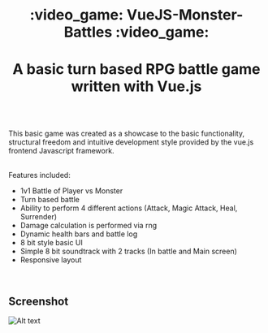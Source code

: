 <h1 align="center">:video_game: VueJS-Monster-Battles :video_game:</h1>
<h1 align="center">A basic turn based RPG battle game written with Vue.js</h1>
<br/>

<br/>This basic game was created as a showcase to the basic functionality, structural freedom and intuitive development style provided by the vue.js frontend Javascript framework.


<br/>Features included:
- 1v1 Battle of Player vs Monster
- Turn based battle
- Ability to perform 4 different actions (Attack, Magic Attack, Heal, Surrender)
- Damage calculation is performed via rng
- Dynamic health bars and battle log
- 8 bit style basic UI
- Simple 8 bit soundtrack with 2 tracks (In battle and Main screen)
- Responsive layout
<br />


Screenshot
---------------------
![Alt text](https://github.com/Theofilos-Chamalis/QR-PTT-PushToTalk/blob/master/EVO%20PTT-feature-graphic.png "EVO PTT - The Evolution in PTT communication")


